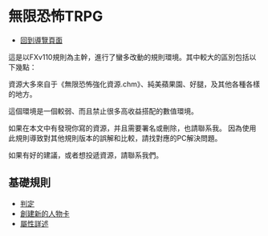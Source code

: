 無限恐怖TRPG
===

- [回到導覽頁面](/n-ymYYRoSgqLFKou5iU2rw)

這是以FXv110規則為主幹，進行了蠻多改動的規則環境。其中較大的區別包括以下幾點：

資源大多來自于《無限恐怖強化資源.chm》、純美蘋果園、好腿，及其他各種各樣的地方。

這個環境是一個較弱、而且禁止很多高收益搭配的數值環境。

如果在本文中有發現你寫的資源，并且需要署名或刪除，也請聯系我。
因為使用此規則導致對其他規則版本的誤解和比較，請找對應的PC解決問題。

如果有好的建議，或者想投遞資源，請聯系我們。

基礎規則
---
- [判定](/J_KRvO-BTcKL8SPZmB6fHA)
- [創建新的人物卡](/DP81vuG7R7-FVALHmOBAdw)
- [屬性詳述](/-k382ED1R5aWkrNlNAHFJg)


